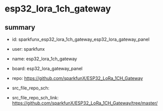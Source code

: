 # esp32_lora_1ch_gateway
 
## summary 
* id: sparkfunx_esp32_lora_1ch_gateway_esp32_lora_gateway_panel
* user: sparkfunx
* name: esp32_lora_1ch_gateway
* board: esp32_lora_gateway_panel
* repo: https://github.com/sparkfunX/ESP32_LoRa_1CH_Gateway



* src_file_repo_sch: 
* src_file_repo_sch_link: https://github.com/sparkfunX/ESP32_LoRa_1CH_Gateway/tree/master/






